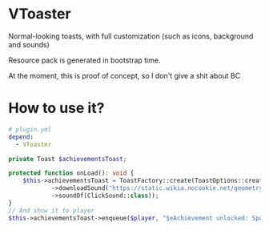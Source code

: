 # VToaster

Normal-looking toasts, with full customization (such as icons, background and sounds) 

Resource pack is generated in bootstrap time.

At the moment, this is proof of concept, so I don't give a shit about BC 

# How to use it?

```yaml
# plugin.yml
depend:
  - VToaster
```

```php
private Toast $achievementsToast;

protected function onLoad(): void {
    $this->achievementsToast = ToastFactory::create(ToastOptions::create($this, 'achievements')
            ->downloadSound("https://static.wikia.nocookie.net/geometry-dash/images/1/18/AchievementTone.ogg")
            ->soundOf(ClickSound::class));
}
// And show it to player
$this->achievementsToast->enqueue($player, "§eAchievement unlocked: Spawned", "§6This is your first visit!");

```